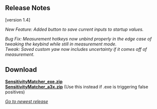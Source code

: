 ## Release Notes

[version 1.4] 

_New Feature: Added button to save current inputs to startup values._ 

_Bug Fix:  Measurement hotkeys now unbind properly in the edge case of tweaking the keybind while still in measurement mode._ \
_Tweak: Saved custom yaw now includes uncertainty if it comes off of measurement._

## Download

[**SensitivityMatcher_exe.zip**](https://github.com/KovaaK/SensitivityMatcher/releases/download/1.4/SensitivityMatcher_exe.zip) \
[**SensitivityMatcher_a3x.zip**](https://github.com/KovaaK/SensitivityMatcher/releases/download/1.4/SensitivityMatcher_a3x.zip) (Use this instead if .exe is triggering false positives)

[_Go to newest release_](https://github.com/KovaaK/SensitivityMatcher/releases/latest)
